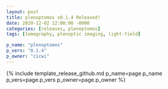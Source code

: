 ```yaml
---
layout: post
title: plenoptomos v0.1.4 Released!
date: 2020-12-02 12:00:00 -0000
categories: [releases, plenoptomos]
tags: [tomography, plenoptic imaging, light-field]

p_name: "plenoptomos"
p_vers: "0.1.4"
p_owner: "cicwi"
---
```


{% include template_release_github.md p_name=page.p_name p_vers=page.p_vers p_owner=page.p_owner %}
